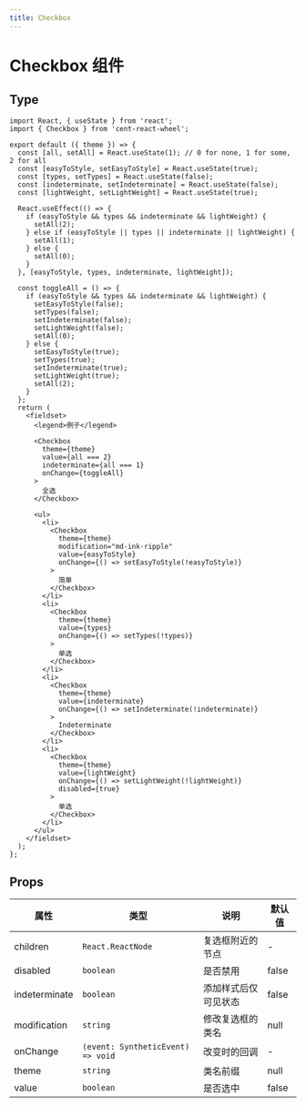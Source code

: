 ```yaml
---
title: Checkbox
---
```


# Checkbox 组件

## Type

```tsx
import React, { useState } from 'react';
import { Checkbox } from 'cent-react-wheel';

export default ({ theme }) => {
  const [all, setAll] = React.useState(1); // 0 for none, 1 for some, 2 for all
  const [easyToStyle, setEasyToStyle] = React.useState(true);
  const [types, setTypes] = React.useState(false);
  const [indeterminate, setIndeterminate] = React.useState(false);
  const [lightWeight, setLightWeight] = React.useState(true);

  React.useEffect(() => {
    if (easyToStyle && types && indeterminate && lightWeight) {
      setAll(2);
    } else if (easyToStyle || types || indeterminate || lightWeight) {
      setAll(1);
    } else {
      setAll(0);
    }
  }, [easyToStyle, types, indeterminate, lightWeight]);

  const toggleAll = () => {
    if (easyToStyle && types && indeterminate && lightWeight) {
      setEasyToStyle(false);
      setTypes(false);
      setIndeterminate(false);
      setLightWeight(false);
      setAll(0);
    } else {
      setEasyToStyle(true);
      setTypes(true);
      setIndeterminate(true);
      setLightWeight(true);
      setAll(2);
    }
  };
  return (
    <fieldset>
      <legend>例子</legend>

      <Checkbox
        theme={theme}
        value={all === 2}
        indeterminate={all === 1}
        onChange={toggleAll}
      >
        全选
      </Checkbox>

      <ul>
        <li>
          <Checkbox
            theme={theme}
            modification="md-ink-ripple"
            value={easyToStyle}
            onChange={() => setEasyToStyle(!easyToStyle)}
          >
            简单
          </Checkbox>
        </li>
        <li>
          <Checkbox
            theme={theme}
            value={types}
            onChange={() => setTypes(!types)}
          >
            单选
          </Checkbox>
        </li>
        <li>
          <Checkbox
            theme={theme}
            value={indeterminate}
            onChange={() => setIndeterminate(!indeterminate)}
          >
            Indeterminate
          </Checkbox>
        </li>
        <li>
          <Checkbox
            theme={theme}
            value={lightWeight}
            onChange={() => setLightWeight(!lightWeight)}
            disabled={true}
          >
            单选
          </Checkbox>
        </li>
      </ul>
    </fieldset>
  );
};
```

## Props

| 属性          | 类型                              | 说明                 | 默认值 |
| ------------- | --------------------------------- | -------------------- | ------ |
| children      | `React.ReactNode`                 | 复选框附近的节点     | -      |
| disabled      | `boolean`                         | 是否禁用             | false  |
| indeterminate | `boolean`                         | 添加样式后仅可见状态 | false  |
| modification  | `string`                          | 修改复选框的类名     | null   |
| onChange      | `(event: SyntheticEvent) => void` | 改变时的回调         | -      |
| theme         | `string`                          | 类名前缀             | null   |
| value         | `boolean`                         | 是否选中             | false  |
